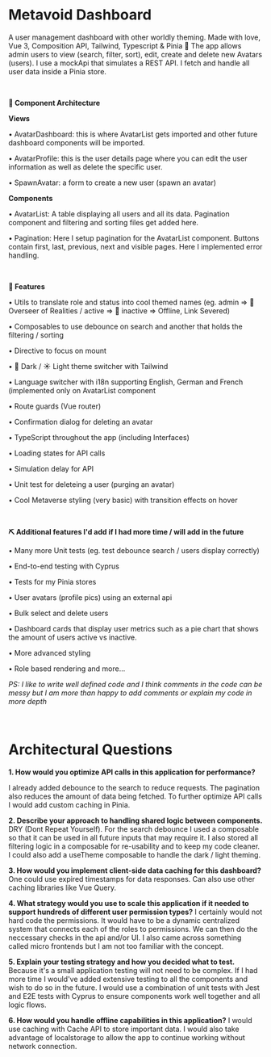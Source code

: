# Metavoid Dashboard
A user management dashboard with other worldly theming. Made with love, Vue 3, Composition API, Tailwind, Typescript &amp; Pinia 💛 The app allows admin users to view (search, filter, sort), edit, create and delete new Avatars (users). I use a mockApi that simulates a REST API. I fetch and handle all user data inside a Pinia store.

<br>

**📁 Component Architecture**

**Views**

• AvatarDashboard: 
this is where AvatarList gets imported and other future dashboard components will be imported.

• AvatarProfile: 
this is the user details page where you can edit the user information as well as delete the specific user.

• SpawnAvatar: 
a form to create a new user (spawn an avatar)

**Components**

• AvatarList: 
A table displaying all users and all its data. Pagination component and filtering and sorting files get added here.

• Pagination: 
Here I setup pagination for the AvatarList component. Buttons contain first, last, previous, next and visible pages. Here I implemented error handling.

<br>

**🚀 Features**

• Utils to translate role and status into cool themed names 
(eg. admin => 🔮 Overseer of Realities / active => 🔴 inactive => Offline, Link Severed)

• Composables to use debounce on search and another that holds the filtering / sorting

• Directive to focus on mount

• 🌙 Dark / ☀️ Light theme switcher with Tailwind

• Language switcher with i18n supporting English, German and French (implemented only on AvatarList component

• Route guards (Vue router)

• Confirmation dialog for deleting an avatar 

• TypeScript throughout the app (including Interfaces)

• Loading states for API calls

• Simulation delay for API

• Unit test for deleteing a user (purging an avatar)

• Cool Metaverse styling (very basic) with transition effects on hover

<br>

**⛏️ Additional features I'd add if I had more time / will add in the future**

• Many more Unit tests (eg. test debounce search / users display correctly)

• End-to-end testing with Cyprus 

• Tests for my Pinia stores

• User avatars (profile pics) using an external api

• Bulk select and delete users

• Dashboard cards that display user metrics such as a pie chart that shows the amount of users active vs inactive. 

• More advanced styling

• Role based rendering and more...


_PS: I like to write well defined code and I think comments in the code can be messy but I am more than happy to add comments or explain my code in more depth_

<br>

# Architectural Questions

**1. How would you optimize API calls in this application for performance?**

I already added debounce to the search to reduce requests. The pagination also reduces the amount of data being fetched. To further optimize API calls I would add custom caching in Pinia.

**2. Describe your approach to handling shared logic between components.**
DRY (Dont Repeat Yourself). For the search debounce I used a composable so that it can be used in all future inputs that may require it. I also stored all filtering logic in a composable for re-usability and to keep my code cleaner. I could also add a useTheme composable to handle the dark / light theming.

**3. How would you implement client-side data caching for this dashboard?**
One could use expired timestamps for data responses. Can also use other caching libraries like Vue Query.

**4. What strategy would you use to scale this application if it needed to support hundreds of different user permission types?**
I certainly would not hard code the permissions. It would have to be a dynamic centralized system that connects each of the roles to permissions. We can then do the neccessary checks in the api and/or UI. I also came across something called micro frontends but I am not too familiar with the concept.

**5. Explain your testing strategy and how you decided what to test.**
Because it's a small application testing will not need to be complex. If I had more time I would've added extensive testing to all the components and wish to do so in the future. I would use a combination of unit tests with Jest and E2E tests with Cyprus to ensure components work well together and all logic flows.

**6. How would you handle offline capabilities in this application?**
I would use caching with Cache API to store important data. I would also take advantage of localstorage to allow the app to continue working without network connection.
